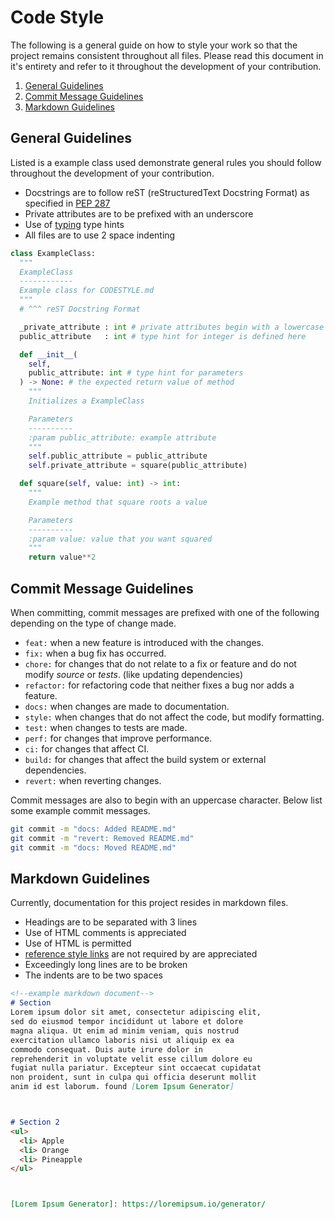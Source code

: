 # Code Style
The following is a general guide on how to style your work so that the project
remains consistent throughout all files. Please read this document in it's entirety
and refer to it throughout the development of your contribution.

1. [General Guidelines](#general-guidelines)
2. [Commit Message Guidelines](#commit-message-guidelines)
3. [Markdown Guidelines](#markdown-guidelines)



## General Guidelines
Listed is a example class used demonstrate general rules you should follow throughout the development of your contribution.

- Docstrings are to follow reST (reStructuredText Docstring Format) as specified in [PEP 287](https://peps.python.org/pep-0287/)
- Private attributes are to be prefixed with an underscore
- Use of [typing](https://docs.python.org/3/library/typing.html) type hints
- All files are to use 2 space indenting

```python
class ExampleClass:
  """
  ExampleClass
  ------------
  Example class for CODESTYLE.md
  """
  # ^^^ reST Docstring Format

  _private_attribute : int # private attributes begin with a lowercase
  public_attribute   : int # type hint for integer is defined here

  def __init__(
    self,
    public_attribute: int # type hint for parameters
  ) -> None: # the expected return value of method
    """
    Initializes a ExampleClass

    Parameters
    ----------
    :param public_attribute: example attribute
    """
    self.public_attribute = public_attribute
    self.private_attribute = square(public_attribute)

  def square(self, value: int) -> int:
    """
    Example method that square roots a value

    Parameters
    ----------
    :param value: value that you want squared
    """
    return value**2
```



## Commit Message Guidelines
When committing, commit messages are prefixed with one of the following depending on the type of change made.

 - `feat:` when a new feature is introduced with the changes.
 - `fix:` when a bug fix has occurred.
 - `chore:` for changes that do not relate to a fix or feature and do not modify *source* or *tests*. (like updating dependencies)
 - `refactor:` for refactoring code that neither fixes a bug nor adds a feature.
 - `docs:` when changes are made to documentation.
 - `style:` when changes that do not affect the code, but modify formatting.
 - `test:` when changes to tests are made.
 - `perf:` for changes that improve performance.
 - `ci:` for changes that affect CI.
 - `build:` for changes that affect the build system or external dependencies.
 - `revert:` when reverting changes.

Commit messages are also to begin with an uppercase character. Below list some example commit messages.

```sh
git commit -m "docs: Added README.md"
git commit -m "revert: Removed README.md"
git commit -m "docs: Moved README.md"
```


## Markdown Guidelines
Currently, documentation for this project resides in markdown files.
 - Headings are to be separated with 3 lines
 - Use of HTML comments is appreciated
 - Use of HTML is permitted
 - [reference style links](https://www.markdownguide.org/basic-syntax/#reference-style-links) are not required by are appreciated
 - Exceedingly long lines are to be broken
 - The indents are to be two spaces 

```markdown
<!--example markdown document-->
# Section
Lorem ipsum dolor sit amet, consectetur adipiscing elit,
sed do eiusmod tempor incididunt ut labore et dolore 
magna aliqua. Ut enim ad minim veniam, quis nostrud 
exercitation ullamco laboris nisi ut aliquip ex ea 
commodo consequat. Duis aute irure dolor in 
reprehenderit in voluptate velit esse cillum dolore eu 
fugiat nulla pariatur. Excepteur sint occaecat cupidatat 
non proident, sunt in culpa qui officia deserunt mollit 
anim id est laborum. found [Lorem Ipsum Generator]



# Section 2
<ul>
  <li> Apple
  <li> Orange
  <li> Pineapple
</ul>



[Lorem Ipsum Generator]: https://loremipsum.io/generator/
```

